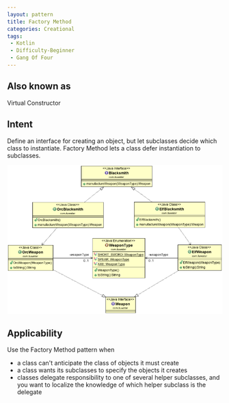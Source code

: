```yaml
---
layout: pattern
title: Factory Method
categories: Creational
tags:
 - Kotlin
 - Difficulty-Beginner
 - Gang Of Four
---
```


## Also known as
Virtual Constructor

## Intent
Define an interface for creating an object, but let subclasses
decide which class to instantiate. Factory Method lets a class defer
instantiation to subclasses.

![alt text](./etc/factory-method_1.png "Factory Method")

## Applicability
Use the Factory Method pattern when

* a class can't anticipate the class of objects it must create
* a class wants its subclasses to specify the objects it creates
* classes delegate responsibility to one of several helper subclasses, and you want to localize the knowledge of which helper subclass is the delegate